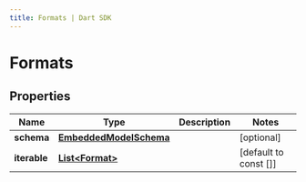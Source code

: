 ```yaml
---
title: Formats | Dart SDK
---
```


# Formats

## Properties
Name | Type | Description | Notes
------------ | ------------- | ------------- | -------------
**schema** | [**EmbeddedModelSchema**](EmbeddedModelSchema) |  | [optional] 
**iterable** | [**List\<Format\>**](Format) |  | [default to const []]


